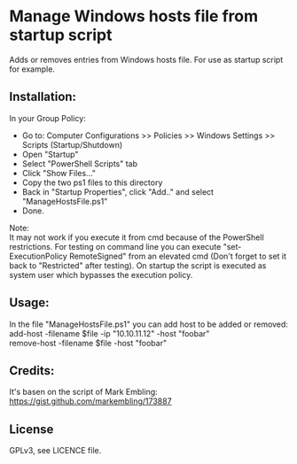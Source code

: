# Manage Windows hosts file from startup script #

Adds or removes entries from Windows hosts file. For use as startup script for example.


## Installation: ##

In your Group Policy:  
- Go to: Computer Configurations >> Policies >> Windows Settings >> Scripts (Startup/Shutdown)  
- Open "Startup"  
- Select "PowerShell Scripts" tab  
- Click "Show Files..."  
- Copy the two ps1 files to this directory  
- Back in "Startup Properties", click "Add.." and select "ManageHostsFile.ps1"  
- Done.

Note:  
It may not work if you execute it from cmd because of the PowerShell restrictions. For testing on command line you can execute "set-ExecutionPolicy RemoteSigned" from an elevated cmd (Don't forget to set it back to "Restricted" after testing). On startup the script is executed as system user which bypasses the execution policy.

## Usage: ##

In the file "ManageHostsFile.ps1" you can add host to be added or removed:  
add-host -filename $file -ip "10.10.11.12" -host "foobar"  
remove-host -filename $file -host "foobar"

## Credits: ##
It's basen on the script of Mark Embling:  
https://gist.github.com/markembling/173887

## License ##
GPLv3, see LICENCE file.